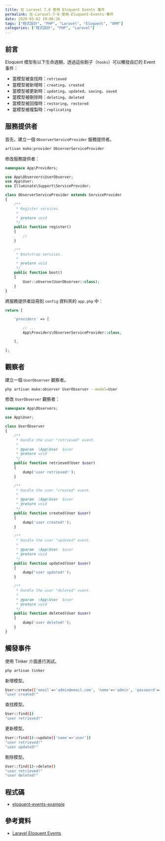 ```yaml
---
title: 在 Laravel 7.0 使用 Eloquent Events 事件
permalink: 在-Laravel-7-0-使用-Eloquent-Events-事件
date: 2020-05-02 19:06:26
tags: ["程式設計", "PHP", "Laravel", "Eloquent", "ORM"]
categories: ["程式設計", "PHP", "Laravel"]
---
```


## 前言

Eloquent 模型有以下生命週期，透過這些鉤子（`hooks`）可以觸發自訂的 Event 事件：

- 當模型被查找時：`retrieved`
- 當模型被新增時：`creating`、`created`
- 當模型被更新時：`updating`、`updated`、`saving`、`saved`
- 當模型被刪除時：`deleting`、`deleted`
- 當模型被回復時：`restoring`、`restored`
- 當模型被複製時：`replicating`

## 服務提供者

首先，建立一個 `ObserverServiceProvider` 服務提供者。

```BASH
artisan make:provider ObserverServiceProvider
```

修改服務提供者：

```PHP
namespace App\Providers;

use App\Observers\UserObserver;
use App\User;
use Illuminate\Support\ServiceProvider;

class ObserverServiceProvider extends ServiceProvider
{
    /**
     * Register services.
     *
     * @return void
     */
    public function register()
    {
        //
    }

    /**
     * Bootstrap services.
     *
     * @return void
     */
    public function boot()
    {
        User::observe(UserObserver::class);
    }
}
```

將服務提供者註冊到 `config` 資料夾的 `app.php` 中：

```PHP
return [

    'providers' => [

        // ...
        App\Providers\ObserverServiceProvider::class,

    ],

];
```

## 觀察者

建立一個 `UserObserver` 觀察者。

```BASH
php artisan make:observer UserObserver --model=User
```

修改 `UserObserver` 觀察者：

```PHP
namespace App\Observers;

use App\User;

class UserObserver
{
    /**
     * Handle the user "retrieved" event.
     *
     * @param  \App\User  $user
     * @return void
     */
    public function retrieved(User $user)
    {
        dump('user retrieved!');
    }

    /**
     * Handle the user "created" event.
     *
     * @param  \App\User  $user
     * @return void
     */
    public function created(User $user)
    {
        dump('user created!');
    }

    /**
     * Handle the user "updated" event.
     *
     * @param  \App\User  $user
     * @return void
     */
    public function updated(User $user)
    {
        dump('user updated!');
    }

    /**
     * Handle the user "deleted" event.
     *
     * @param  \App\User  $user
     * @return void
     */
    public function deleted(User $user)
    {
        dump('user deleted!');
    }
}
```

## 觸發事件

使用 Tinker 介面進行測試。

```BASH
php artisan tinker
```

新增模型。

```BASH
User::create(['email'=>'admin@email.com', 'name'=>'admin', 'password'=>'password'])
"user created!"
```

查找模型。

```BASH
User::find(1)
"user retrieved!"
```

更新模型。

```BASH
User::find(1)->update(['name'=>'user'])
"user retrieved!"
"user updated!"
```

刪除模型。

```BASH
User::find(1)->delete()
"user retrieved!"
"user deleted!"
```

## 程式碼

- [eloquent-events-example](https://github.com/memochou1993/eloquent-events-example)

## 參考資料

- [Laravel Eloquent Events](https://laravel.com/docs/master/eloquent#events)
